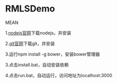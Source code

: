 # RMLSDemo
MEAN

1.[nodejs官网](https://nodejs.org/en)下载nodejs，并安装

2.[git官网](https://git-scm.com/)下载git，并安装

3.运行npm install -g bower，安装bower管理器

3.点击install.bat，自动安装依赖

4.点击run.bat，自动运行，访问地址为localhost:3000
